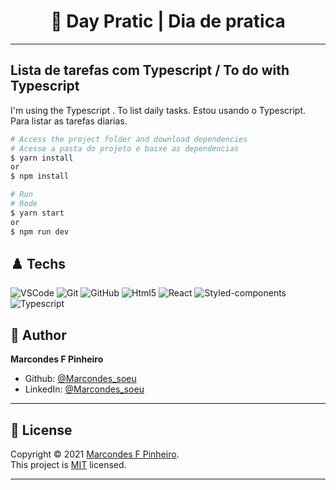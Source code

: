 <h1 align="center"> 🏴󠁧󠁢󠁥󠁮󠁧 Day Pratic | Dia de pratica </h1>

---
## Lista de tarefas com Typescript / To do with Typescript

I'm using the Typescript . To list daily tasks.
Estou usando o Typescript. Para listar as tarefas diarias.


```bash
# Access the project folder and download dependencies
# Acesse a pasta do projeto e baixe as dependencias
$ yarn install
or
$ npm install
```

```bash
# Run
# Rode
$ yarn start
or
$ npm run dev
```


## ♟️ Techs


![VSCode](https://img.shields.io/badge/-VSCode-0085D1?style=flat-square&logo=visual-studio-code&logoColor=white)
![Git](https://img.shields.io/badge/-Git-F05032?style=flat-square&logo=git&logoColor=white)
![GitHub](https://img.shields.io/badge/-GitHub-212121?style=flat-square&logo=GitHub&logoColor=white)
![Html5](https://img.shields.io/badge/-Html5-DD4B25?style=flat-square&logo=Html5&logoColor=white)
![React](https://img.shields.io/badge/-React-black?style=flat-square&logo=React&logoColor=2F74C0)
![Styled-components](https://img.shields.io/badge/-Styled%20Components-gray?style=flat-square&logo=styled-components)
![Typescript](https://img.shields.io/badge/-Typescript-black?style=flat-square&logo=Typescript&logoColor=2F74C0)




## 👤 Author

**Marcondes F Pinheiro**

- Github: [@Marcondes_soeu](https://github.com/mascou9090)
- LinkedIn: [@Marcondes_soeu](https://www.linkedin.com/in/marcondes-ferreira-48aa231ab/)

---

## 📝 License

Copyright © 2021 [Marcondes F Pinheiro](https://github.com/mascou9090).<br />
This project is [MIT](https://opensource.org/licenses/MIT) licensed.

---
